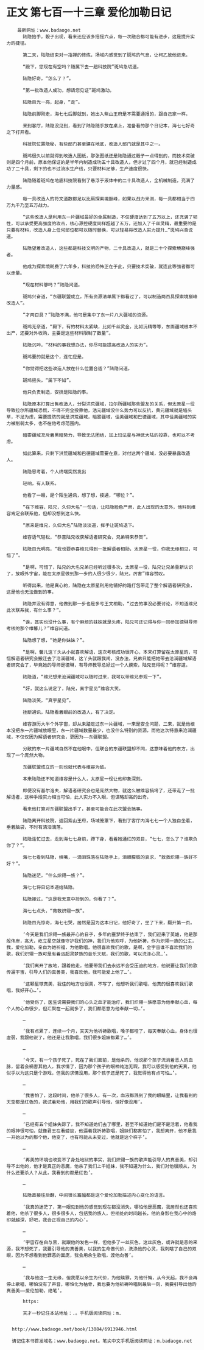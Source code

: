 # 正文 第七百一十三章 爱伦加勒日记
        最新网址：www.badaoge.net
          陆隐抬手，骰子出现，看来还应该多摇摇六点，每一次融合都可能有进步，这是提升实力的捷径。
      
          第二天，陆隐结束对一指禅的修炼，场域内感觉到了斑鸠的气息，让柯乙放他进来。
      
          “殿下，您现在有空吗？随属下去一趟科技院”斑鸠急切道。
      
          陆隐好奇，“怎么了？”。
      
          “第一批改造人成功，想请您见证”斑鸠激动。
      
          陆隐目光一亮，起身，“走”。
      
          陆隐前脚刚走，海七七后脚就到，她出入紫山王府是不需要通报的，跟自己家一样。
      
          来到客厅，陆隐没见到，看到了陆隐随手放在桌上，准备看的那个日记本，海七七好奇之下打开看。
      
          科技院位置隐秘，有些部门甚至建在地底，改造人部门就是其中之一。
      
          斑鸠很久以前就得到改造人图纸，那张图纸还是陆隐通过骰子一点得到的，而技术突破则是四个月前，原本他保证的是半年内制造成功五十具改造人，但才过了四个月，就已经制造成功了二十具，剩下的也不过流水生产线，只要材料足够，生产速度很快。
      
          陆隐随着斑鸠在地底科技院看到了悬浮于液体中的二十具改造人，全机械制造，充满了力量感。
      
          每一具改造人的符文道数都足以比肩探索境巅峰，如果以战力来测，每一具都相当于四万九千乃至五万战力。
      
          “这些改造人是利用东一片疆域最好的金属制造，不仅硬度达到了五万以上，还充满了韧性，可以承受更高强度的攻击，核心源控硬度同样超越了五万，还加入了千丝灵精，最重要的是只要有材料，改造人身上任何部位都可以随时替换，可以轻易将改造人实力提升…”斑鸠兴奋说道。
      
          陆隐望着改造人，这些都是科技文明的产物，二十具改造人，就是二十个探索境巅峰强者。
      
          他成为探索境耗费了六年多，科技的恐怖正在于此，只要技术突破，就连此等强者都可以走量。
      
          “现在材料够吗？”陆隐问道。
      
          斑鸠兴奋道，“东疆联盟成立，所有资源清单属下都看过了，可以制造两百具探索境巅峰改造人”。
      
          “才两百具？”陆隐不满，他可是集中了东一片八大疆域的资源。
      
          斑鸠无奈道，“殿下，有的材料太紧缺，比如千丝灵金，比如沅精等等，东面疆域根本不出产，还要对外收购，主要是这些材料限制了数量”。
      
          陆隐沉吟，“材料的事我想办法，你尽可能提高改造人的实力”。
      
          斑鸠要的就是这个，连忙应是。
      
          “你觉得把这些改造人放在什么位置合适？”陆隐问道。
      
          斑鸠摇头，“属下不知”。
      
          他只负责制造，安排是陆隐的事。
      
          陆隐原本打算出售改造人，分裂洪荒疆域，拉尔所疆域那些盟友的关系，但太原星一役导致拉尔所疆域恐慌，不得不完全投靠他，浩元疆域没什么势力可以反抗，黄元疆域就是墙头草，不足为虑，需要提防的就是洪荒疆域，暗雾疆域，佳美疆域和巴德疆域，其中佳美疆域的实力被削弱太多，也不在他考虑范围内。
      
          暗雾疆域充斥着黑暗势力，导致无法团结，加上玛法星与神武大陆的投靠，也可以不考虑。
      
          如此算来，只剩下洪荒疆域和巴德疆域需要在意，对付这两个疆域，没必要暴露改造人。
      
          陆隐思考着，个人终端突然发出
      
          轻响，有人联系。
      
          他看了一眼，是个陌生通讯，想了想，接通，“哪位？”。
      
          “在下维容，陆兄，久仰大名”一句话，让陆隐脸色严肃，此人出现的太意外，他料到维容肯定会联系他，但却没想到这么快。
      
          “原来是维兄，久仰大名”陆隐淡淡道，挥手让斑鸠退下。
      
          维容语气轻松，“恭喜陆兄收获解语者研究会，兄弟特来恭贺”。
      
          陆隐目光明亮，“我也要恭喜维兄得到一批解语者相助，太原星一役，你我无缘相见，可惜了”。
      
          “是啊，可惜了，陆兄的大名兄弟已经听过很多次，太原星一役，陆兄让兄弟重新认识了，放眼外宇宙，能在太原星做到那一步的人很少很少，陆兄，厉害”维容赞叹。
      
          听得出来，他是真心的，陆隐在太原星利用他铺好的路打包带走了整个解语者研究会，这是他也无法做到的事。
      
          陆隐并没有得意，他做到那一步也是多亏王文相助，“过去的事没必要讨论，不知道维兄此次联系我，有什么事？”。
      
          “诶，其实也没什么事，有个麻烦的妹妹就是头疼，陆兄可还记得与你一同参加德琳导师考核的那个维馨儿？”维容问道。
      
          陆隐想了想，“她是你妹妹？”。
      
          “是啊，馨儿这丫头从小就喜欢解语，这次考核成功很开心，本来打算留在太原星的，可惜解语者研究会搬迁去了沧澜疆域，这丫头就跟我闹，没办法，兄弟只能把她带去沧澜疆域解语者研究会了，毕竟她的导师是德琳，有导师教导总好过一个人摸索，陆兄觉得呢？”维容道。
      
          陆隐道，“维兄想来沧澜疆域可以随时过来，我可以带维兄参观一下”。
      
          “好，就这么说定了，陆兄，真宇星见”维容大笑。
      
          陆隐淡笑，“真宇星见”。
      
          挂断通讯，陆隐看着眼前的改造人，有了决定。
      
          维容游历大半个外宇宙，却从未踏足过东一片疆域，一来是安全问题，二来，就是他根本没把东一片疆域放眼里，东一片疆域数量最少，也没什么特别的资源，而他这次特意来沧澜疆域，不仅仅因为解语者研究会，更因为——东疆联盟。
      
          分散的东一片疆域自然不在他眼中，但联合的东疆联盟却不同，这意味着他的东方，出现了一个庞然大物。
      
          东疆联盟成立的一刻也就代表与维容为敌。
      
          本来陆隐还不知道维容是什么人，太原星一役让他印象深刻。
      
          即便没有基尔洛夫，解语者研究会也是庞然大物，就这么被维容搞垮了，还带走了一批解语者，这种手段实力相当可怕，此人实力不入眼，但谋略却高的出奇。
      
          看来他打算对东疆联盟出手了，甚至可能会在此次盟会搞事。
      
          陆隐离开科技院，返回紫山王府，场域笼罩下，看到了客厅内海七七一个人独自坐着，垂着脑袋，不时有清泪滴落。
      
          陆隐连忙过去，走到海七七身前，蹲下身，看着她通红的双目，“七七，怎么了？谁欺负你了？”。
      
          海七七看到陆隐，抿嘴，一滴泪珠落在陆隐手上，泪眼朦胧的哀求，“救救炽翎一族好不好？”。
      
          陆隐迷茫，“什么炽翎一族？”。
      
          海七七将日记本递给陆隐。
      
          陆隐接过，“这是我无意中捡到的，你看了？”。
      
          海七七点头，“救救炽翎一族”。
      
          陆隐目光惊奇，海七七哭，居然是因为这本日记，他好奇了，坐了下来，翻开第一页。
      
          ‘今天是我们炽翎一族最开心的日子，多年的噩梦终于结束了，我们迎来了英雄，他是那般伟岸，高大，屹立星空就像守护我们的神，我们为他欢呼，为他祈祷，作为炽翎一族的公主，我，爱伦加勒，亲自为她祈福，为他歌唱，他很喜欢我们的歌，是啊，全宇宙谁不喜欢我们的歌，我们炽翎一族可是有着远超灵梦族的音乐天赋，我们的歌，可以洗涤心灵…’。
      
          ‘我们离开了故地，跟着他走，他要带我们去永远不会受压迫的地方，他说要让我们的歌传遍宇宙，引导人们的真善美，我喜欢他，我可能爱上他了…’。
      
          ‘这颗星球真美，我住的地方也很美，不写了，他想听我们歌唱，他真的很喜欢我们歌唱，我好开心…’。
      
          ‘他受伤了，医生说需要我们的心头之血才能治疗，我们炽翎一族愿意为他奉献心血，每个人的心血很少，但汇聚在一起就多了，我们都愿意为他奉献一切…’。
      
          …
      
          ‘我有点累了，连续一个月，天天为他祈祷歌唱，嗓子都哑了，每天奉献心血，身体也很虚弱，我跟他说了，他还是让我歌唱，我们很多姐妹都累了…’。
      
          …
      
          ‘今天，有一个孩子死了，死在了我们面前，是他杀的，他说那个孩子流淌着恶人的血脉，留着会祸害其他人，我求情了，因为那个孩子的眼神纯洁无瑕，我可以感受到他的天真，他似乎以为这只是个游戏，但我的求情没用，那个孩子还是死了，我觉得他有点可怕…’。
      
          …
      
          ‘我害怕了，这段时间，他杀了很多人，有一次，血液都溅到了我的眼睛里，让我看到的天空都是红色的，我试着劝他，用我们的歌声引导他，但好像没用’。
      
          …
      
          ‘已经有五个姐妹失踪了，我不知道她们去了哪里，甚至不知道她们是不是活着，他看我的眼神很可怕，就像君王在看蝼蚁，他逼着我祈祷歌唱，姐妹们都害怕了，我想离开，他不是我一开始以为的那个他，他变了，也有可能从未变过，他就是这个样子’。
      
          …
      
          ‘再美的环境也改变不了身处地狱的事实，我们炽翎一族的歌声能引导人的真善美，却引导不出他的，他才是真正的恶魔，他杀了我们上千姐妹，我不知道为什么，我们对他很顺从，为什么还要杀人？从此，我看到的都是红色’。
      
          …
      
          陆隐直接往后翻，中间很长篇幅都是这个爱伦加勒描述内心变化的语言。
      
          ‘我真的迷茫了，第一眼见到他的感觉到现在都没消失，哪怕他是恶魔，我居然也还喜欢着他，他杀了很多人，很多很多人，包括我的族人，但相处的时间越长，他的身影在我心中的烙印就越深，好吧，我会正视自己的内心’。
      
          …
      
          ‘宇宙存在白与黑，就跟他的发色一样，但他多了一丝灰色，这丝灰色，或许就是恶的来源，我不想死了，我要引导他的真善美，以我的生命做代价，洗涤他的心灵，我刺瞎了自己的双眼，因为不想看到他罪恶的面庞，我会用余生歌唱，渡他向善’。
      
          …
      
          ‘我与他这一生无缘，但我愿以余生为代价，为他赎罪，为他忏悔，从今天起，我不会再停止歌唱，哪怕没有了声音，哪怕化为枯骨，我也要为他祈祷吟唱到最后一刻，我要引导出他的真善美——爱伦加勒，绝笔’。
      
          https:
      
          天才一秒记住本站地址：.。手机版阅读网址：m.
      
      
      http://www.badaoge.net/book/13084/6913946.html
      
      请记住本书首发域名：www.badaoge.net。笔尖中文手机版阅读网址：m.badaoge.net